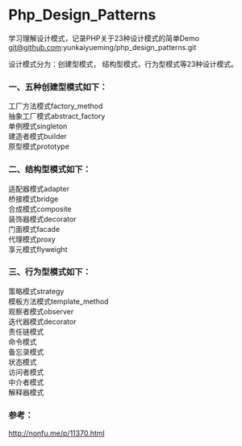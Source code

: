 # Php_Design_Patterns #
学习理解设计模式，记录PHP关于23种设计模式的简单Demo  
git@github.com:yunkaiyueming/php_design_patterns.git  

设计模式分为：创建型模式， 结构型模式，行为型模式等23种设计模式。

### 一、五种创建型模式如下：
工厂方法模式factory_method   
抽象工厂模式abstract_factory  
单例模式singleton  
建造者模式builder   
原型模式prototype   

### 二、结构型模式如下：
适配器模式adapter    
桥接模式bridge     
合成模式composite    
装饰器模式decorator    
门面模式facade    
代理模式proxy    
享元模式flyweight   

### 三、行为型模式如下：
策略模式strategy     
模板方法模式template_method   
观察者模式observer    
迭代器模式decorator    
责任链模式   
命令模式   
备忘录模式   
状态模式   
访问者模式   
中介者模式   
解释器模式   

### 参考：  
http://nonfu.me/p/11370.html